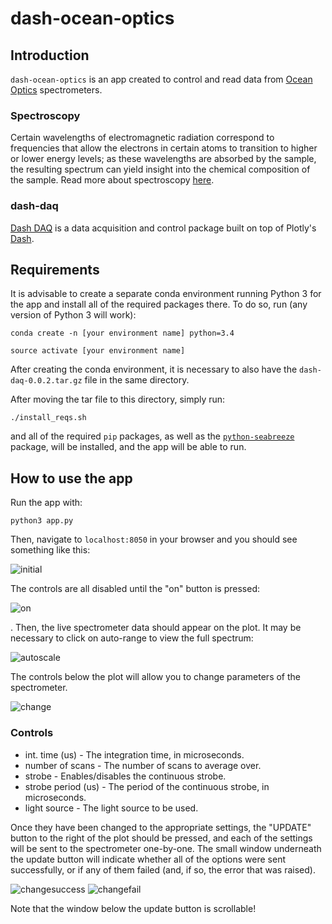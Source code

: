 # dash-ocean-optics
## Introduction
`dash-ocean-optics` is an app created to control and read data from [Ocean Optics](https://oceanoptics.com) spectrometers. 

### Spectroscopy
Certain wavelengths of electromagnetic radiation correspond to frequencies that allow the electrons in certain atoms to transition to higher or lower energy levels; as these wavelengths are absorbed by the sample, the resulting spectrum can yield insight into the chemical composition of the sample. Read more about spectroscopy [here](https://en.wikipedia.org/wiki/Spectroscopy). 

### dash-daq
[Dash DAQ](http://dash-daq.netlify.com/#about) is a data acquisition and control package built on top of Plotly's [Dash](https://plot.ly/products/dash/).

## Requirements
It is advisable	to create a separate conda environment running Python 3 for the app and install all of the required packages there. To do so, run (any version of Python 3 will work):

```
conda create -n	[your environment name] python=3.4
```
```
source activate [your environment name]
```

After creating the conda environment, it is necessary to also have the `dash-daq-0.0.2.tar.gz` file in the same directory.

After moving the tar file to this directory, simply run:

```./install_reqs.sh```

and	all of the required `pip` packages, as well as the [`python-seabreeze`](https://github.com/ap--/python-seabreeze/) package, will be installed, and the app will be able to run.

## How to use the app
Run the app with: 

``` 
python3 app.py
```

Then, navigate to `localhost:8050` in your browser and you should see something like this: 

![initial](screenshots/initial.png)

The controls are all disabled until the "on" button is pressed:

![on](screenshots/on.png)


. Then, the live spectrometer data should appear on the plot. It may be necessary to click on auto-range to view the full spectrum:

![autoscale](screenshots/autoscale.png)

The controls below the plot will allow you to change parameters of the spectrometer. 

![change](screenshots/change.png)

### Controls
* int. time (us) - The integration time, in microseconds.
* number of scans - The number of scans to average over.
* strobe - Enables/disables the continuous strobe.
* strobe period (us) - The period of the continuous strobe, in microseconds.
* light source - The light source to be used.


Once they have been changed to the appropriate settings, the "UPDATE" button to the right of the plot should be pressed, and each of the settings will be sent to the spectrometer one-by-one. The small window underneath the update button will indicate whether all of the options were sent successfully, or if any of them failed (and, if so, the error that was raised).

![changesuccess](screenshots/changesuccess.png)
![changefail](screenshots/changefail.png)

Note that the window below the update button is scrollable!

